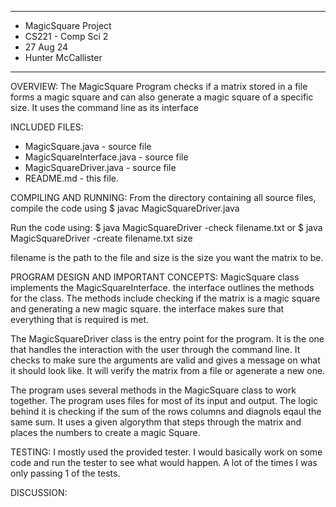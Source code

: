 ****************
* MagicSquare Project
* CS221 - Comp Sci 2
* 27 Aug 24
* Hunter McCallister
****************

OVERVIEW:
The MagicSquare Program checks if a matrix stored in a file forms a magic square and can also generate a magic square of a specific size. It uses the command line as its interface

INCLUDED FILES:
* MagicSquare.java - source file
* MagicSquareInterface.java - source file
* MagicSquareDriver.java - source file
* README.md - this file.

COMPILING AND RUNNING:
From the directory containing all source files, compile the code using 
$ javac MagicSquareDriver.java

Run the code using:
$ java MagicSquareDriver -check filename.txt
or
$ java MagicSquareDriver -create filename.txt size

filename is the path to the file and size is the size you want the matrix to be.

PROGRAM DESIGN AND IMPORTANT CONCEPTS:
MagicSquare class implements the MagicSquareInterface. the interface outlines the methods for the class. The methods include checking if the matrix is a magic square and generating a new magic square.
the interface makes sure that everything that is required is met.

The MagicSquareDriver class is the entry point for the program. It is the one that handles the interaction with the user through the command line. It checks to make sure the arguments are valid and gives a message on what it should look like.
It will verify the matrix from a file or agenerate a new one.

The program uses several methods in the MagicSquare class to work together. The program uses files for most of its input and output. The logic behind it is checking if the sum of the rows columns and diagnols eqaul the same sum.
It uses a given algorythm that steps through the matrix and places the numbers to create a magic Square.

TESTING:
I mostly used the provided tester. I would basically work on some code and run the tester to see what would happen. A lot of the times I was only passing 1 of the tests. 

DISCUSSION:
